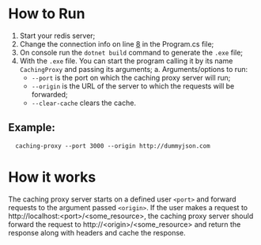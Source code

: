 # How to Run

1. Start your redis server;
2. Change the connection info on line [8](https://github.com/GabrielHNE/CachingProxy/blob/main/CachingProxy/Program.cs#L8) in the Program.cs file;
3. On console run the `dotnet build` command to generate the `.exe` file;
4. With the `.exe` file. You can start the program calling it by its name `CachingProxy` and passing its arguments;
  a. Arguments/options to run:
    - `--port` is the port on which the caching proxy server will run;
    - `--origin` is the URL of the server to which the requests will be forwarded;
    - `--clear-cache` clears the cache.
  

## Example:
```batch
  caching-proxy --port 3000 --origin http://dummyjson.com
```

# How it works

The caching proxy server starts on a defined user `<port>` and forward requests to the argument passed `<origin>`.
If the user makes a request to http://localhost:<port\>/<some_resource>, the caching proxy server should forward the request to http://<origin\>/<some_resource> and
return the response along with headers and cache the response.
